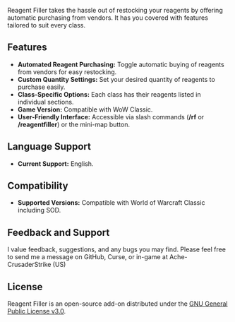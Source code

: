 Reagent Filler takes the hassle out of restocking your reagents by offering automatic purchasing from vendors. It has you covered with features tailored to suit every class.

Features
--------

*   **Automated Reagent Purchasing:** Toggle automatic buying of reagents from vendors for easy restocking.
*   **Custom Quantity Settings:** Set your desired quantity of reagents to purchase easily.
*   **Class-Specific Options:** Each class has their reagents listed in individual sections.
*   **Game Version:** Compatible with WoW Classic.
*   **User-Friendly Interface:** Accessible via slash commands (**/rf** or **/reagentfiller**) or the mini-map button.

Language Support
----------------

*   **Current Support:** English.

Compatibility
-------------

*   **Supported Versions:** Compatible with World of Warcraft Classic including SOD.

Feedback and Support
--------------------

I value feedback, suggestions, and any bugs you may find. Please feel free to send me a message on GitHub, Curse, or in-game at Ache-CrusaderStrike (US)

License
-------

Reagent Filler is an open-source add-on distributed under the [GNU General Public License v3.0](LICENSE).
